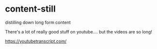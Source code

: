 # content-still
distilling down long form content


There's a lot of really good stuff on youtube.... but the videos are so long!

<https://youtubetranscript.com/>
